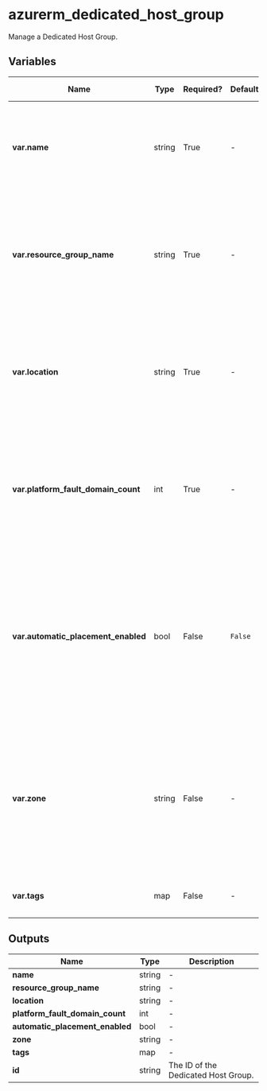 # azurerm_dedicated_host_group

Manage a Dedicated Host Group.

## Variables

| Name | Type | Required? | Default  | possible values | Description |
| ---- | ---- | --------- | -------- | ----------- | ----------- |
| **var.name** | string | True | -  |  -  | Specifies the name of the Dedicated Host Group. Changing this forces a new resource to be created. | 
| **var.resource_group_name** | string | True | -  |  -  | Specifies the name of the resource group the Dedicated Host Group is located in. Changing this forces a new resource to be created. | 
| **var.location** | string | True | -  |  -  | The Azure location where the Dedicated Host Group exists. Changing this forces a new resource to be created. | 
| **var.platform_fault_domain_count** | int | True | -  |  -  | The number of fault domains that the Dedicated Host Group spans. Changing this forces a new resource to be created. | 
| **var.automatic_placement_enabled** | bool | False | `False`  |  -  | Would virtual machines or virtual machine scale sets be placed automatically on this Dedicated Host Group? Defaults to `false`. Changing this forces a new resource to be created. | 
| **var.zone** | string | False | -  |  -  | Specifies the Availability Zone in which this Dedicated Host Group should be located. Changing this forces a new Dedicated Host Group to be created. | 
| **var.tags** | map | False | -  |  -  | A mapping of tags to assign to the resource. | 



## Outputs

| Name | Type | Description |
| ---- | ---- | --------- | 
| **name** | string  | - | 
| **resource_group_name** | string  | - | 
| **location** | string  | - | 
| **platform_fault_domain_count** | int  | - | 
| **automatic_placement_enabled** | bool  | - | 
| **zone** | string  | - | 
| **tags** | map  | - | 
| **id** | string  | The ID of the Dedicated Host Group. | 